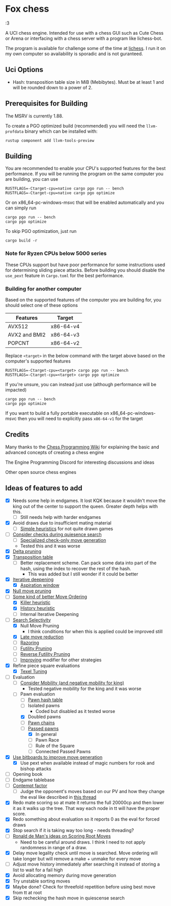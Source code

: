 # Fox chess
:3

A UCI chess engine. Intended for use with a chess GUI such as Cute Chess or Arena or interfacing with a chess server with a program like lichess-bot.

The program is available for challenge some of the time at [lichess](https://lichess.org/@/FoxChessBot). I run it on my own computer so availability is sporadic and is not guranteed.


## Uci Options
* Hash: transposition table size in MiB (Mebibytes). Must be at least 1 and will be rounded down to a power of 2.

## Prerequisites for Building
The MSRV is currently 1.88.

To create a PGO optimized build (recommended) you will need the `llvm-profdata` binary which can be installed with:
```
rustup component add llvm-tools-preview
```

## Building
You are recommended to enable your CPU's supported features for the best performance. If you will be running the program on the same computer you are building, you can use
```
RUSTFLAGS=-Ctarget-cpu=native cargo pgo run -- bench
RUSTFLAGS=-Ctarget-cpu=native cargo pgo optimize
```
Or on x86_64-pc-windows-msvc that will be enabled automatically and you can simply run
```
cargo pgo run -- bench
cargo pgo optimize
```
To skip PGO optimization, just run
```
cargo build -r
```

### Note for Ryzen CPUs below 5000 series
These CPUs support but have poor performance for some instructions used for determining sliding piece attacks. Before building you should disable the `use_pext` feature in `Cargo.toml` for the best performance.

### Building for another computer
Based on the supported features of the computer you are building for, you should select one of these options

|Features|Target|
|--------|-------|
|AVX512|x86-64-v4|
|AVX2 and BMI2|x86-64-v3|
|POPCNT|x86-64-v2|

Replace `<target>` in the below command with the target above based on the computer's supported features
```
RUSTFLAGS=-Ctarget-cpu=<target> cargo pgo run -- bench
RUSTFLAGS=-Ctarget-cpu=<target> cargo pgo optimize
```

If you're unsure, you can instead just use (although performance will be impacted)
```
cargo pgo run -- bench
cargo pgo optimize
```

If you want to build a fully portable executable on x86_64-pc-windows-msvc then you will need to explicitly pass `x86-64-v1` for the target

## Credits
Many thanks to the [Chess Programming Wiki](https://www.chessprogramming.org) for explaining the basic and advanced concepts of creating a chess engine

The Engine Programming Discord for interesting discussions and ideas

Other open source chess engines

## Ideas of features to add
- [x] Needs some help in endgames. It lost KQK because it wouldn't move the king out of the center to support the queen. Greater depth helps with this.
  - [ ] Still needs help with harder endgames
- [x] Avoid draws due to insufficient mating material
  - [ ] [Simple heuristics](https://www.chessprogramming.org/Draw_Evaluation) for not quite drawn games
- [ ] [Consider checks during quiesence search](https://www.chessprogramming.org/Quiescence_Search#Checks)
  - [ ] [Specialized check-only move generation](https://www.chessprogramming.org/Move_Generation#Special_Generators)
  - Tested this and it was worse
- [x] [Delta pruning](https://www.chessprogramming.org/Delta_Pruning)
- [x] [Transposition table](https://www.chessprogramming.org/Transposition_Table)
  - [ ] Better replacement scheme. Can pack some data into part of the hash, using the index to recover the rest of the hash.
    - This was added but I still wonder if it could be better
- [x] [Iterative deepening](https://www.chessprogramming.org/Iterative_Deepening)
  - [x] [Aspiration window](https://www.chessprogramming.org/Aspiration_Windows)
- [x] [Null move pruning](https://www.chessprogramming.org/Null_Move_Pruning)
- [ ] [Some kind of better Move Ordering](https://www.chessprogramming.org/Move_Ordering)
  - [x] [Killer heuristic](https://www.chessprogramming.org/Killer_Heuristic)
  - [x] [History heuristic](https://www.chessprogramming.org/History_Heuristic)
  - [ ] Internal Iterative Deepening
- [ ] [Search Selectivity](https://www.chessprogramming.org/Selectivity)
  - [x] Null Move Pruning
    - I think conditions for when this is applied could be improved still
  - [x] [Late move reduction](https://www.chessprogramming.org/Late_Move_Reductions)
  - [ ] [Razoring](https://www.chessprogramming.org/Razoring)
  - [ ] [Futility Pruning](https://www.chessprogramming.org/Futility_Pruning)
  - [ ] [Reverse Futility Pruning](https://www.chessprogramming.org/Reverse_Futility_Pruning)
  - [ ] [Improving](https://www.chessprogramming.org/Improving) modifier for other strategies
- [x] Refine piece square evaluations
  - [x] [Texel Tuning](https://www.chessprogramming.org/Texel%27s_Tuning_Method)
- [ ] Evaluation
  - [ ] [Consider Mobility (and negative mobility for king)](https://www.chessprogramming.org/Mobility)
    - Tested negative mobility for the king and it was worse
  - [ ] Pawn evaluation
    - [ ] [Pawn hash table](https://www.chessprogramming.org/Pawn_Hash_Table)
    - [ ] Isolated pawns
      - Coded but disabled as it tested worse
    - [x] Doubled pawns
    - [ ] [Pawn chains](https://www.chessprogramming.org/Connected_Pawns)
    - [ ] [Passed pawns](https://www.chessprogramming.org/Passed_Pawn)
      - [x] In general
      - [ ] Pawn Race
      - [ ] Rule of the Square
      - [ ] Connected Passed Pawns
- [x] [Use bitboards to improve move generation](https://www.chessprogramming.org/Bitboards)
  - [x] Use pext when available instead of magic numbers for rook and bishop attacks
- [ ] Opening book
- [ ] Endgame tablebase
- [ ] [Contempt factor](https://www.chessprogramming.org/Contempt_Factor)
  - [ ] Judge the opponent's moves based on our PV and how they change the eval like described in [this thread](https://www.talkchess.com/forum/viewtopic.php?p=531133#p531133)
- [x] Redo mate scoring so at mate it returns the full 20000cp and then lower it as it walks up the tree. That way each node in tt will have the proper score.
- [x] Redo something about evaluation so it reports 0 as the eval for forced draws
- [x] Stop search if it is taking way too long - needs threading?
- [ ] [Ronald de Man's ideas on Scoring Root Moves](https://www.chessprogramming.org/Ronald_de_Man#ScoringRootMoves)
  - Need to be careful around draws. I think I need to not apply randomness in range of a draw.
- [x] Delay move legality check until move is searched. Move ordering will take longer but will remove a make + unmake for every move
- [ ] Adjust move history immediately after searching it instead of storing a list to wait for a fail high
- [x] Avoid allocating memory during move generation
- [x] Try unstable sorting moves
- [x] Maybe done? Check for threefold repetition before using best move from tt at root
- [x] Skip rechecking the hash move in quiescense search
